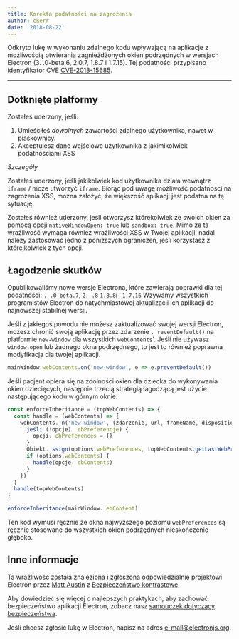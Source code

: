 ```yaml
---
title: Korekta podatności na zagrożenia
author: ckerr
date: '2018-08-22'
---
```


Odkryto lukę w wykonaniu zdalnego kodu wpływającą na aplikacje z możliwością otwierania zagnieżdżonych okien podrzędnych w wersjach Electron (3. .0-beta.6, 2.0.7, 1.8.7 i 1.7.15). Tej podatności przypisano identyfikator CVE [CVE-2018-15685](https://cve.mitre.org/cgi-bin/cvename.cgi?name=CVE-2018-15685).

---

## Dotknięte platformy

Zostałeś uderzony, jeśli:

1. Umieściłeś _dowolnych_ zawartości zdalnego użytkownika, nawet w piaskownicy.
2. Akceptujesz dane wejściowe użytkownika z jakimikolwiek podatnościami XSS

_Szczegóły_

Zostałeś uderzony, jeśli jakikolwiek kod użytkownika działa wewnątrz `iframe` / może utworzyć `iframe`. Biorąc pod uwagę możliwość podatności na zagrożenia XSS, można założyć, że większość aplikacji jest podatna na tę sytuację.

Zostałeś również uderzony, jeśli otworzysz którekolwiek ze swoich okien za pomocą opcji `nativeWindowOpen: true` lub `sandbox: true`.  Mimo że ta wrażliwość wymaga również wrażliwości XSS w Twojej aplikacji, nadal należy zastosować jedno z poniższych ograniczeń, jeśli korzystasz z którejkolwiek z tych opcji.

## Łagodzenie skutków

Opublikowaliśmy nowe wersje Electrona, które zawierają poprawki dla tej podatności: [`. .0-beta.7`](https://github.com/electron/electron/releases/tag/v3.0.0-beta.7), [`2. .8`](https://github.com/electron/electron/releases/tag/v2.0.8) [`1.8.8`](https://github.com/electron/electron/releases/tag/v1.8.8)i [` 1.7.16`](https://github.com/electron/electron/releases/tag/v1.7.16) Wzywamy wszystkich programistów Electron do natychmiastowej aktualizacji ich aplikacji do najnowszej stabilnej wersji.

Jeśli z jakiegoś powodu nie możesz zaktualizować swojej wersji Electron, możesz chronić swoją aplikację przez zdarzenie `. reventDefault()` na platformie `new-window` dla wszystkich  `webContents`'. Jeśli nie używasz `window.open` lub żadnego okna podrzędnego, to jest to również poprawna modyfikacja dla twojej aplikacji.

```javascript
mainWindow.webContents.on('new-window', e => e.preventDefault())
```

Jeśli pacjent opiera się na zdolności okien dla dziecka do wykonywania okien dziecięcych, następnie trzecią strategią łagodzącą jest użycie następującego kodu w górnym oknie:

```javascript
const enforceInheritance = (topWebContents) => {
  const handle = (webContents) => {
    webContents. n('new-window', (zdarzenie, url, frameName, disposition, opcje) => {
      jeśli (!opcje). ebPreferencje) {
        opcji. ebPreferences = {}
      }
      Obiekt. ssign(options.webPreferences, topWebContents.getLastWebPreferences())
      if (options.webContents) {
        handle(opcje. ebContents)
      }
    })
  }
  handle(topWebContents)
}

enforceInheritance(mainWindow. ebContent)
```

Ten kod wymusi ręcznie że okna najwyższego poziomu `webPreferences` są ręcznie stosowane do wszystkich okien podrzędnych nieskończenie głęboko.

## Inne informacje

Ta wrażliwość została znaleziona i zgłoszona odpowiedzialnie projektowi Electron przez [Matt Austin](https://twitter.com/mattaustin) z [Bezpieczeństwo kontrastowe](https://www.contrastsecurity.com/security-influencers/cve-2018-15685).

Aby dowiedzieć się więcej o najlepszych praktykach, aby zachować bezpieczeństwo aplikacji Electron, zobacz nasz [samouczek dotyczący bezpieczeństwa](https://electronjs.org/docs/tutorial/security).

Jeśli chcesz zgłosić lukę w Electron, napisz na adres e-mail@electronjs.org.
